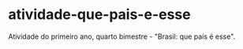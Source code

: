 # atividade-que-pais-e-esse
Atividade do primeiro ano, quarto bimestre - "Brasil: que país é esse".
